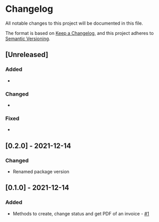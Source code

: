 # Changelog

All notable changes to this project will be documented in this file.

The format is based on [Keep a Changelog](https://keepachangelog.com/en/1.0.0/),
and this project adheres to [Semantic Versioning](https://semver.org/spec/v2.0.0.html).

## [Unreleased]

### Added

*

### Changed

*

### Fixed

*

## [0.2.0] - 2021-12-14

### Changed

* Renamed package version

## [0.1.0] - 2021-12-14

### Added

* Methods to create, change status and get PDF of an invoice - [#1](https://github.com/ripe-tech/peri-invoicing/issues/1)
